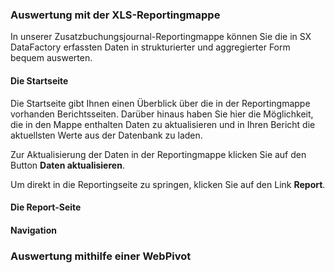 ### Auswertung mit der XLS-Reportingmappe

In unserer Zusatzbuchungsjournal-Reportingmappe können Sie die in SX DataFactory erfassten Daten in strukturierter und aggregierter Form bequem auswerten.

#### Die Startseite

Die Startseite gibt Ihnen einen Überblick über die in der Reportingmappe vorhanden Berichtsseiten. Darüber hinaus haben Sie hier die Möglichkeit, die in den Mappe enthalten Daten zu aktualisieren und in Ihren Bericht die aktuellsten Werte aus der Datenbank zu laden.

Zur Aktualisierung der Daten in der Reportingmappe klicken Sie auf den Button **Daten aktualisieren**.



Um direkt in die Reportingseite zu springen, klicken Sie auf den Link **Report**.



#### Die Report-Seite



#### Navigation

### Auswertung mithilfe einer WebPivot




